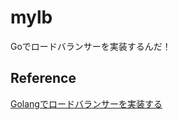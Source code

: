 # mylb
Goでロードバランサーを実装するんだ！

## Reference
 [Golangでロードバランサーを実装する](https://bmf-tech.com/posts/Golang%E3%81%A7%E3%83%AD%E3%83%BC%E3%83%89%E3%83%90%E3%83%A9%E3%83%B3%E3%82%B5%E3%83%BC%E3%82%92%E5%AE%9F%E8%A3%85%E3%81%99%E3%82%8B)
